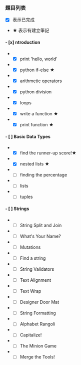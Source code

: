 ### 題目列表 
- [x] 表示已完成
- ★ 表示有建立筆記
#### - [x] ntroduction 
* - [x] print 'hello, world'
* - [x] python if-else ★
* - [x] arithmetic operators
* - [x] python division
* - [x] loops
* - [x] write a function ★
* - [x] print function ★
#### - [ ] Basic Data Types
* - [x] find the runner-up score!★
* - [x] nested lists ★
* - [ ] finding the percentage
* - [ ] lists
* - [ ] tuples
#### - [ ] Strings
* - [ ] String Split and Join
* - [ ] What's Your Name?
* - [ ] Mutations
* - [ ] Find a string
* - [ ] String Validators
* - [ ] Text Alignment
* - [ ] Text Wrap
* - [ ] Designer Door Mat
* - [ ] String Formatting
* - [ ] Alphabet Rangoli
* - [ ] Capitalize!
* - [ ] The Minion Game
* - [ ] Merge the Tools!
